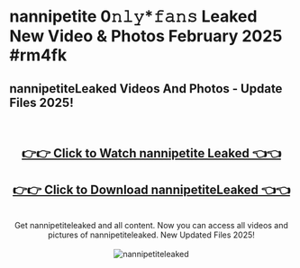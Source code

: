 # nannipetite 0𝚗𝚕𝚢*𝚏𝚊𝚗𝚜 Leaked New Video & Photos February 2025 #rm4fk

<h2>nannipetiteLeaked Videos And Photos - Update Files 2025!</h2>
<br>
<div align="center">
<h2><a href="https://mediaupload.pro?title=nannipetite&ref=11F" rel="nofollow">👉👉 Click to Watch nannipetite Leaked 👈👈</a></h2>
<h2><a href="https://mediaupload.pro?title=nannipetite&ref=11F" rel="nofollow">👉👉 Click to Download nannipetiteLeaked 👈👈</a></h2>
<br>
Get nannipetiteleaked and all content. Now you can access all videos and pictures of nannipetiteleaked. New Updated Files 2025!
<br>
<br>
<a href="https://mediaupload.pro?title=nannipetite&ref=11F" rel="nofollow" data-target="animated-image.originalLink"><img src="https://i.ibb.co/Gkj2r4b/banner.png" alt="nannipetiteleaked" style="max-width: 100%; display: inline-block;" data-target="animated-image.originalImage"></a>
</div>
<br>

